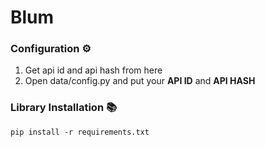 # Blum

### Configuration ⚙️
1. Get api id and api hash from here
2. Open data/config.py and put your **API ID** and **API HASH**

### Library Installation 📚
`pip install -r requirements.txt`
